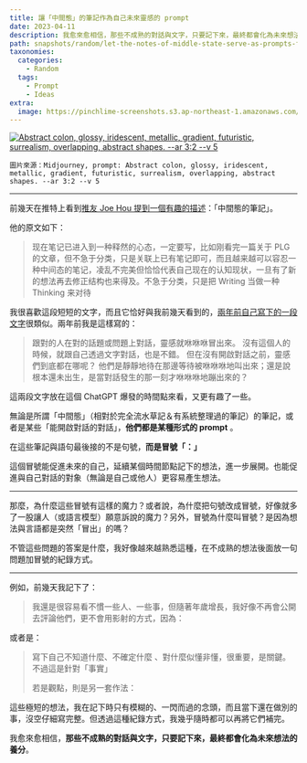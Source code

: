 ```yaml
---
title: 讓「中間態」的筆記作為自己未來靈感的 prompt
date: 2023-04-11
description: 我愈來愈相信，那些不成熟的對話與文字，只要記下來，最終都會化為未來想法的養分。
path: snapshots/random/let-the-notes-of-middle-state-serve-as-prompts-for-your-future-inspiration
taxonomies:
  categories: 
    - Random
  tags: 
    - Prompt
    - Ideas
extra:
  image: https://pinchlime-screenshots.s3.ap-northeast-1.amazonaws.com/abstract-colon_i1BdaA.webp
---
```


<a href="https://pinchlime-screenshots.s3.ap-northeast-1.amazonaws.com/abstract-colon_i1BdaA.webp" data-fancybox data-caption="Abstract colon, glossy, iridescent, metallic, gradient, futuristic, surrealism, overlapping, abstract shapes. --ar 3:2 --v 5">
  <img src="https://pinchlime-screenshots.s3.ap-northeast-1.amazonaws.com/abstract-colon_i1BdaA.webp" loading="lazy" alt="Abstract colon, glossy, iridescent, metallic, gradient, futuristic, surrealism, overlapping, abstract shapes. --ar 3:2 --v 5" align="center" />
</a>

`圖片來源：Midjourney, prompt: Abstract colon, glossy, iridescent, metallic, gradient, futuristic, surrealism, overlapping, abstract shapes. --ar 3:2 --v 5`

---

前幾天在推特上看到[推友 Joe Hou 提到一個有趣的描述](https://twitter.com/houjoe1/status/1644378926247215105)：「中間態的筆記」。

他的原文如下：

> 现在笔记已进入到一种释然的心态，一定要写，比如刚看完一篇关于 PLG 的文章，但不急于分类，只是关联上已有笔记即可，而且越来越可以容忍一种中间态的笔记，凌乱不完美但恰恰代表自己现在的认知现状，一旦有了新的想法再去修正结构也来得及。不急于分类，只是把 Writing 当做一种 Thinking 来对待

我很喜歡這段短短的文字，而且它恰好與我前幾天看到的，[兩年前自己寫下的一段文字](https://twitter.com/WuPingJu/status/1379796379774509060)很類似。兩年前我是這樣寫的：

> 跟對的人在對的話題或問題上對話，靈感就咻咻咻冒出來。 沒有這個人的時候，就跟自己透過文字對話，也是不錯。 但在沒有開啟對話之前，靈感們到底都在哪呢？ 他們是靜靜地待在那邊等待被咻咻咻地叫出來；還是說根本還未出生，是當對話發生的那一刻才咻咻咻地蹦出來的？

這兩段文字放在這個 ChatGPT 爆發的時間點來看，又更有趣了一些。

無論是所謂「中間態」（相對於完全流水草記＆有系統整理過的筆記）的筆記，或者是某些「能開啟對話的對話」，**他們都是某種形式的 prompt** 。

在這些筆記與語句最後接的不是句號，**而是冒號「：」**

這個冒號能促進未來的自己，延續某個時間節點記下的想法，進一步展開。也能促進與自己對話的對象（無論是自己或他人）更容易產生想法。

---

那麼，為什麼這些冒號有這樣的魔力？或者說，為什麼把句號改成冒號，好像就多了一股讓人（或語言模型）願意訴說的魔力？另外，冒號為什麼叫冒號？是因為想法與言語都是突然「冒出」的嗎？

不管這些問題的答案是什麼，我好像越來越熟悉這種，在不成熟的想法後面放一句問題加冒號的紀錄方式。

---

例如，前幾天我記下了：

> 我還是很容易看不慣一些人、一些事，但隨著年歲增長，我好像不再會公開去評論他們，更不會用影射的方式，因為：

或者是：

> 寫下自己不知道什麼、不確定什麼 、對什麼似懂非懂，很重要，是關鍵。不過這是針對「事實」
>
> 若是觀點，則是另一套作法：

這些極短的想法，我在記下時只有模糊的、一閃而過的念頭，而且當下還在做別的事，沒空仔細寫完整。但透過這種紀錄方式，我幾乎隨時都可以再將它們補完。

我愈來愈相信，**那些不成熟的對話與文字，只要記下來，最終都會化為未來想法的養分**。